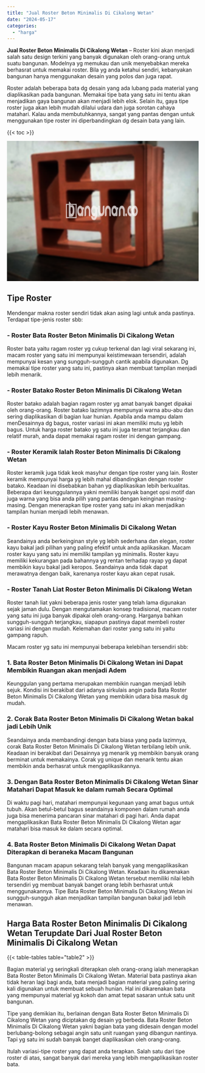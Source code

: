 ```yaml
---
title: "Jual Roster Beton Minimalis Di Cikalong Wetan"
date: "2024-05-17"
categories: 
  - "harga"
---
```


**Jual Roster Beton Minimalis Di Cikalong Wetan** – Roster kini akan menjadi salah satu design terkini yang banyak digunakan oleh orang-orang untuk suatu bangunan. Modelnya yg memukau dan unik menyebabkan mereka berhasrat untuk memakai roster. Bila yg anda ketahui sendiri, kebanyakan bangunan hanya menggunakan desain yang polos dan juga rapat.

Roster adalah beberapa bata dg desain yang ada lubang pada material yang diaplikasikan pada bangunan. Memakai tipe bata yang satu ini tentu akan menjadikan gaya bangunan akan menjadi lebih elok. Selain itu, gaya tipe roster juga akan lebih mudah dilalui udara dan juga sorotan cahaya matahari. Kalau anda membutuhkannya, sangat yang pantas dengan untuk menggunakan tipe roster ini diperbandingkan dg desain bata yang lain.

{{< toc >}}

![Jual Roster Beton Minimalis Di Cikalong Wetan](/images/bata-roster-minimalis-12.png)

## Tipe Roster

Mendengar makna roster sendiri tidak akan asing lagi untuk anda pastinya. Terdapat tipe-jenis roster sbb:

### \- Roster Bata Roster Beton Minimalis Di Cikalong Wetan

Roster bata yaitu ragam roster yg cukup terkenal dan lagi viral sekarang ini, macam roster yang satu ini mempunyai keistimewaan tersendiri, adalah mempunyai kesan yang sungguh-sungguh cantik apabila digunakan. Dg memakai tipe roster yang satu ini, pastinya akan membuat tampilan menjadi lebih menarik.

### \- Roster Batako Roster Beton Minimalis Di Cikalong Wetan

Roster batako adalah bagian ragam roster yg amat banyak banget dipakai oleh orang-orang. Roster batako lazimnya mempunyai warna abu-abu dan sering diaplikasikan di bagian luar hunian. Apabila anda mampu dalam menDesainnya dg bagus, roster variasi ini akan memiliki mutu yg lebih bagus. Untuk harga roster batako yg satu ini juga teramat terjangkau dan relatif murah, anda dapat memakai ragam roster ini dengan gampang.

### \- Roster Keramik Ialah Roster Beton Minimalis Di Cikalong Wetan

Roster keramik juga tidak keok masyhur dengan tipe roster yang lain. Roster keramik mempunyai harga yg lebih mahal dibandingkan dengan roster batako. Keadaan ini disebabkan bahan yg diaplikasikan lebih berkualitas. Beberapa dari keunggulannya yakni memiliki banyak banget opsi motif dan juga warna yang bisa anda pilih yang pantas dengan keinginan masing-masing. Dengan menerapkan tipe roster yang satu ini akan menjadikan tampilan hunian menjadi lebih menawan.

### \- Roster Kayu Roster Beton Minimalis Di Cikalong Wetan

Seandainya anda berkeinginan style yg lebih sederhana dan elegan, roster kayu bakal jadi pilihan yang paling efektif untuk anda aplikasikan. Macam roster kayu yang satu ini memiliki tampilan yg minimalis. Roster kayu memiliki kekurangan pada bahannya yg rentan terhadap rayap yg dapat membikin kayu bakal jadi keropos. Seandainya anda tidak dapat merawatnya dengan baik, karenanya roster kayu akan cepat rusak.

### \- Roster Tanah Liat Roster Beton Minimalis Di Cikalong Wetan

Roster tanah liat yakni beberapa jenis roster yang telah lama digunakan sejak jaman dulu. Dengan mengutamakan konsep tradisional, macam roster yang satu ini juga banyak dipakai oleh orang-orang. Harganya bahkan sungguh-sungguh terjangkau, siapapun pastinya dapat membeli roster variasi ini dengan mudah. Kelemahan dari roster yang satu ini yaitu gampang rapuh.

Macam roster yg satu ini mempunyai beberapa kelebihan tersendiri sbb:

### 1\. Bata Roster Beton Minimalis Di Cikalong Wetan ini Dapat Membikin Ruangan akan menjadi Adem

Keunggulan yang pertama merupakan membikin ruangan menjadi lebih sejuk. Kondisi ini berakibat dari adanya sirkulais angin pada Bata Roster Beton Minimalis Di Cikalong Wetan yang membikin udara bisa masuk dg mudah.

### 2\. Corak Bata Roster Beton Minimalis Di Cikalong Wetan bakal jadi Lebih Unik

Seandainya anda membandingi dengan bata biasa yang pada lazimnya, corak Bata Roster Beton Minimalis Di Cikalong Wetan terbilang lebih unik. Keadaan ini berakibat dari Desainnya yg menarik yg membikin banyak orang berminat untuk memakainya. Corak yg unique dan menarik tentu akan membikin anda berhasrat untuk mengaplikasikannya.

### 3\. Dengan Bata Roster Beton Minimalis Di Cikalong Wetan Sinar Matahari Dapat Masuk ke dalam rumah Secara Optimal

Di waktu pagi hari, matahari mempunyai kegunaan yang amat bagus untuk tubuh. Akan betul-betul bagus seandainya komponen dalam rumah anda juga bisa menerima pancaran sinar matahari di pagi hari. Anda dapat mengaplikasikan Bata Roster Beton Minimalis Di Cikalong Wetan agar matahari bisa masuk ke dalam secara optimal.

### 4\. Bata Roster Beton Minimalis Di Cikalong Wetan Dapat Diterapkan di beraneka Macam Bangunan

Bangunan macam apapun sekarang telah banyak yang mengaplikasikan Bata Roster Beton Minimalis Di Cikalong Wetan. Keadaan itu dikarenakan Bata Roster Beton Minimalis Di Cikalong Wetan tersebut memiliki nilai lebih tersendiri yg membuat banyak banget orang lebih berhasrat untuk menggunakannya. Tipe Bata Roster Beton Minimalis Di Cikalong Wetan ini sungguh-sungguh akan menjadikan tampilan bangunan bakal jadi lebih menawan.

## Harga Bata Roster Beton Minimalis Di Cikalong Wetan Terupdate Dari Jual Roster Beton Minimalis Di Cikalong Wetan

{{< table-tables table="table2" >}}

Bagian material yg seringkali diterapkan oleh orang-orang ialah menerapkan Bata Roster Beton Minimalis Di Cikalong Wetan. Material bata pastinya akan tidak heran lagi bagi anda, bata menjadi bagian material yang paling sering kali digunakan untuk membuat sebuah hunian. Hal ini dikarenakan bata yang mempunyai material yg kokoh dan amat tepat sasaran untuk satu unit bangunan.

Tipe yang demikian itu, berlainan dengan Bata Roster Beton Minimalis Di Cikalong Wetan yang diciptakan dg desain yg berbeda. Bata Roster Beton Minimalis Di Cikalong Wetan yakni bagian bata yang didesain dengan model berlubang-bolong sebagai angin satu unit ruangan yang dibangun nantinya. Tapi yg satu ini sudah banyak banget diaplikasikan oleh orang-orang.

Itulah variasi-tipe roster yang dapat anda terapkan. Salah satu dari tipe roster di atas, sangat banyak dari mereka yang lebih mengaplikasikan roster bata.
